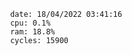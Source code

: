 

                date: 18/04/2022 03:41:16
                cpu: 0.1%
                ram: 18.8%
                cycles: 15900

                         